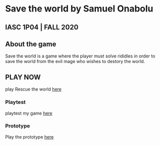 # Save the world by Samuel Onabolu
## IASC 1P04 | FALL 2020

## About the game
Save the world is a game where the player must solve rididles in order to save the world from the evil mage who wishes to destory the world.


## PLAY NOW
 play Rescue the world [here](final_build/final_build.html)
 

### Playtest

playtest my game [here](playtest/playtest)

### Prototype

Play the prototype [here](https://twinery.org/2/#!/stories/d514b069-5907-4c3f-82ee-bf056d165f97/play)


